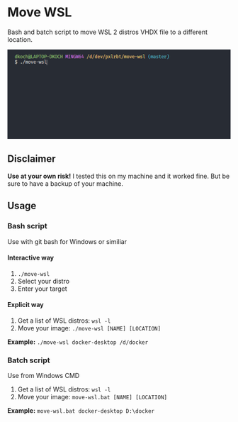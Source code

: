 # Move WSL

Bash and batch script to move WSL 2 distros VHDX file to a different location.

![Interactive Example](screencast.gif)

## Disclaimer
__Use at your own risk!__ I tested this on my machine and it worked fine. But be sure to have a backup of your machine.

## Usage

### Bash script
Use with git bash for Windows or similiar

#### Interactive way
1) `./move-wsl`
2) Select your distro
3) Enter your target

#### Explicit way
1) Get a list of WSL distros: `wsl -l`
2) Move your image: `./move-wsl [NAME] [LOCATION]`

__Example:__ `./move-wsl docker-desktop /d/docker`

### Batch script
Use from Windows CMD


1) Get a list of WSL distros: `wsl -l`
2) Move your image: `move-wsl.bat [NAME] [LOCATION]`

__Example:__ `move-wsl.bat docker-desktop D:\docker`
